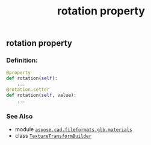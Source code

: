 ﻿---
title: rotation property
second_title: Aspose.CAD for Python via .NET API References
description: 
type: docs
weight: 50
url: /python-net/aspose.cad.fileformats.glb.materials/texturetransformbuilder/rotation/
is_root: false
---

## rotation property

### Definition:
```python
@property
def rotation(self):
    ...
@rotation.setter
def rotation(self, value):
    ...
```

### See Also
* module [`aspose.cad.fileformats.glb.materials`](../../)
* class [`TextureTransformBuilder`](/cad/python-net/aspose.cad.fileformats.glb.materials/texturetransformbuilder)
